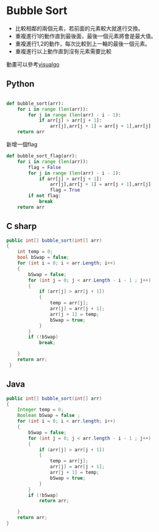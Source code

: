 # Bubble Sort

<ul>
    <li>比較相鄰的兩個元素，若前面的元素較大就進行交換。</li>
    <li>重複進行1的動作直到最後面，最後一個元素將會是最大值。</li>
    <li>重複進行1,2的動作，每次比較到上一輪的最後一個元素。</li>
    <li>重複進行以上動作直到沒有元素需要比較</li>
</ul>

動畫可以參考<a href ="https://visualgo.net/en/sorting">visualgo </a>


## Python




``` python

def bubble_sort(arr):
    for i in range (len(arr)):
        for j in range (len(arr) - i - 1):
            if arr[j] > arr[j + 1]:
                arr[j],arr[j + 1] = arr[j + 1],arr[j]
    return arr
```

新增一個flag

``` python
def bubble_sort_flag(arr):
    for i in range (len(arr)):
        flag = False
        for j in range (len(arr) - i - 1):
            if arr[j] > arr[j + 1]:
                arr[j],arr[j + 1] = arr[j + 1],arr[j]
                flag = True
        if not flag:
            break
    return arr
```

## C sharp

``` csharp
public int[] bubble_sort(int[] arr)
{
    int temp = 0;
    bool bSwap = false;
    for (int i = 0; i < arr.Length; i++)
    {
        bSwap = false;
        for (int j = 0; j < arr.Length - i - 1 ; j++)
        {                    
            if (arr[j] > arr[j + 1])
            {
                temp = arr[j];
                arr[j] = arr[j + 1];
                arr[j + 1] = temp;
                bSwap = true;
            }
        }
        if (!bSwap)
            break;

    }
    return arr;
 }
```

## Java

``` java
public int[] bubble_sort(int[] arr)
{
    Integer temp = 0;
    Boolean bSwap = false ;
    for (int i = 0; i < arr.length; i++)
    {
        bSwap = false;
        for (int j = 0; j < arr.length - i - 1 ; j++)
        {                    
            if (arr[j] > arr[j + 1])
            {
                temp = arr[j];
                arr[j] = arr[j + 1];
                arr[j + 1] = temp;
                bSwap = true;
            }
        }
        if (!bSwap)
            return arr;

    }
    return arr;
}

```









